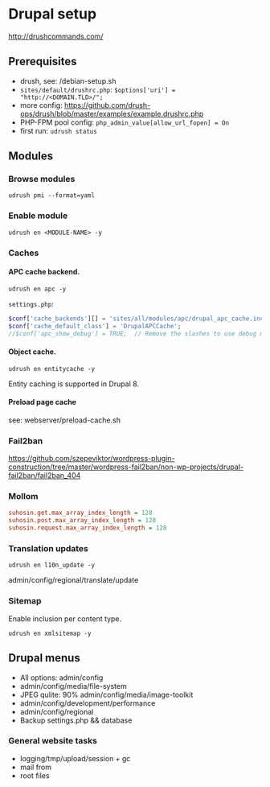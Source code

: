 # Drupal setup

http://drushcommands.com/

## Prerequisites

- drush, see: /debian-setup.sh
- `sites/default/drushrc.php`: `$options['uri'] = "http://<DOMAIN.TLD>/";`
- more config: https://github.com/drush-ops/drush/blob/master/examples/example.drushrc.php
- PHP-FPM pool config: `php_admin_value[allow_url_fopen] = On`
- first run: `udrush status`

## Modules

### Browse modules

`udrush pmi --format=yaml`

### Enable module

`udrush en <MODULE-NAME> -y`

### Caches

#### APC cache backend.

`udrush en apc -y`

`settings.php`:

```php
$conf['cache_backends'][] = 'sites/all/modules/apc/drupal_apc_cache.inc';
$conf['cache_default_class'] = 'DrupalAPCCache';
//$conf['apc_show_debug'] = TRUE;  // Remove the slashes to use debug mode.
```

#### Object cache.

`udrush en entitycache -y`

Entity caching is supported in Drupal 8.

#### Preload page cache

see: webserver/preload-cache.sh

### Fail2ban

https://github.com/szepeviktor/wordpress-plugin-construction/tree/master/wordpress-fail2ban/non-wp-projects/drupal-fail2ban/fail2ban_404

### Mollom

```ini
suhosin.get.max_array_index_length = 128
suhosin.post.max_array_index_length = 128
suhosin.request.max_array_index_length = 128
```

### Translation updates

`udrush en l10n_update -y`

admin/config/regional/translate/update

### Sitemap

Enable inclusion per content type.

`udrush en xmlsitemap -y`

## Drupal menus

- All options: admin/config
- admin/config/media/file-system
- JPEG qulite: 90% admin/config/media/image-toolkit
- admin/config/development/performance
- admin/config/regional
- Backup settings.php && database

### General website tasks

- logging/tmp/upload/session + gc
- mail from
- root files
